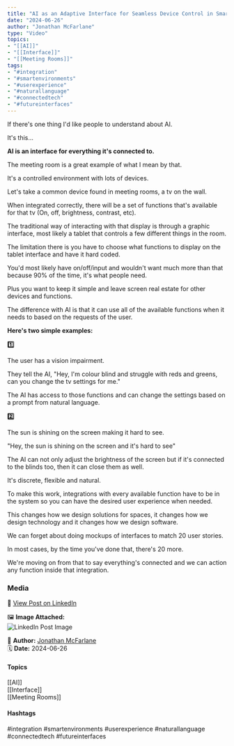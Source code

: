 ```yaml
---
title: "AI as an Adaptive Interface for Seamless Device Control in Smart Environments"  
date: "2024-06-26"  
author: "Jonathan McFarlane"  
type: "Video"  
topics:  
- "[[AI]]"  
- "[[Interface]]"  
- "[[Meeting Rooms]]"    
tags:  
- "#integration"  
- "#smartenvironments"  
- "#userexperience"  
- "#naturallanguage"  
- "#connectedtech"  
- "#futureinterfaces" 
---
```


 

If there's one thing I'd like people to understand about AI.

It's this...

**AI is an interface for everything it's connected to.**

The meeting room is a great example of what I mean by that.

It's a controlled environment with lots of devices.

Let's take a common device found in meeting rooms, a tv on the wall.

When integrated correctly, there will be a set of functions that's available for that tv (On, off, brightness, contrast, etc).

The traditional way of interacting with that display is through a graphic interface, most likely a tablet that controls a few different things in the room.

The limitation there is you have to choose what functions to display on the tablet interface and have it hard coded.

You'd most likely have on/off/input and wouldn't want much more than that because 90% of the time, it's what people need.

Plus you want to keep it simple and leave screen real estate for other devices and functions.

The difference with AI is that it can use all of the available functions when it needs to based on the requests of the user.

**Here's two simple examples:**

**1️⃣**  
  
The user has a vision impairment.

They tell the AI, "Hey, I'm colour blind and struggle with reds and greens, can you change the tv settings for me."

The AI has access to those functions and can change the settings based on a prompt from natural language.

**2️⃣**  
  
The sun is shining on the screen making it hard to see.

"Hey, the sun is shining on the screen and it's hard to see"

The AI can not only adjust the brightness of the screen but if it's connected to the blinds too, then it can close them as well.

It's discrete, flexible and natural.

To make this work, integrations with every available function have to be in the system so you can have the desired user experience when needed.

This changes how we design solutions for spaces, it changes how we design technology and it changes how we design software.

We can forget about doing mockups of interfaces to match 20 user stories.

In most cases, by the time you've done that, there's 20 more.

We're moving on from that to say everything's connected and we can action any function inside that integration.

### Media

🔗 [View Post on LinkedIn](https://www.linkedin.com/feed/update/urn:li:activity:7211863007168012288)  
  
🖼 **Image Attached:**  
![LinkedIn Post Image](https://media.licdn.com/dms/image/v2/D5605AQGuJtDSO19FBw/videocover-low/videocover-low/0/1719383423925?e=1742263200&v=beta&t=kxhleu7BxXaQJ6CJLFn2mwmQCgwj3390HHMv1EYtBC8)  
  
👤 **Author:** [Jonathan McFarlane](https://www.linkedin.com/company/placeos/)  
🗓️ **Date:** 2024-06-26

#### Topics

[[AI]]  
[[Interface]]  
[[Meeting Rooms]]

#### Hashtags

#integration #smartenvironments #userexperience #naturallanguage #connectedtech #futureinterfaces